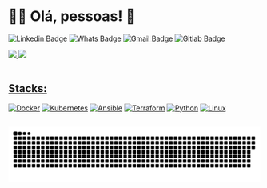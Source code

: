 
# :man_technologist: Olá, pessoas! 🤘  

[![Linkedin Badge](https://img.shields.io/badge/LinkedIn-0077B5?style=for-the-badge&logo=linkedin&logoColor=white)](https://www.linkedin.com/in/ramonbrandi/)
[![Whats Badge](https://img.shields.io/badge/WhatsApp-25D366?style=for-the-badge&logo=whatsapp&logoColor=white)](https://api.whatsapp.com/send?phone=5535992029625)
[![Gmail Badge](https://img.shields.io/badge/Gmail-D14836?style=for-the-badge&logo=gmail&logoColor=white)](mailto:ramonbrand@gmail.com)
[![Gitlab Badge](https://img.shields.io/badge/GitLab-330F63?style=for-the-badge&logo=gitlab&logoColor=white)](https://gitlab.com/ramonbrand)


 <div>
  <a href="https://github.com/RamonBrandi">
  <img height="180em" src="https://github-readme-stats.vercel.app/api?username=ramonbrandi&show_icons=true&theme=dracula&include_all_commits=true&count_private=true"/>
  <img height="180em" src="https://github-readme-stats.vercel.app/api/top-langs/?username=ramonbrandi&layout=compact&langs_count=7&theme=dracula"/>
</div>
<div style="display: inline_block"><br>  
 
## Stacks:
[![Docker](https://img.shields.io/badge/Docker-blue?style=for-the-badge&logo=Docker&logoColor=white)]()
[![Kubernetes](https://img.shields.io/badge/Kubernetes-black?style=for-the-badge&logo=Kubernetes&logoColor=blue)]()
[![Ansible](https://img.shields.io/badge/Ansible-gray?style=for-the-badge&logo=Ansible&logoColor=white)]()
[![Terraform](https://img.shields.io/badge/Terraform-purple?style=for-the-badge&logo=Terraform&logoColor=white)]()
[![Python](https://img.shields.io/badge/Python-red?style=for-the-badge&logo=Python&logoColor=white)]()
[![Linux](https://img.shields.io/badge/Linux-yellow?style=for-the-badge&logo=linux&logoColor=white)]()

</div>
  
  ##
 
   ![Snake animation](https://github.com/ramonbrandi/ramonbrandi/blob/output/github-contribution-grid-snake.svg)
 
</div>
